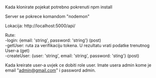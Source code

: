 Kada klonirate pojekat potrebno pokrenuti npm install

Server se pokrece komandom "nodemon"

Lokacija: http://localhost:5000/api/

Rute: <br/>
-login: {email: 'string', password: 'string'} (post)<br/>
-getUser: ruta za verifikaciju tokena. U rezultatu vrati podatke trenutnog User-a (get) <br/>
-createUser: {user: 'string', email: 'string', password: 'sting'} (post)

Kada kreirate user-a uvjek ce dobiti role user. Imate usera admin kome je email "admin@gmail.com" i password admin.

